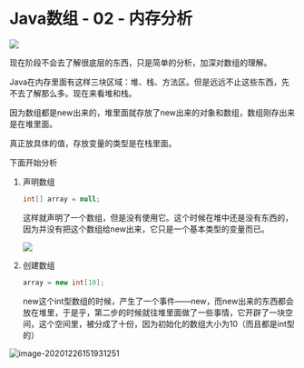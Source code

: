 # Java数组 - 02 - 内存分析

![](https://img2020.cnblogs.com/blog/2057077/202007/2057077-20200706173621416-1015960276.png)

现在阶段不会去了解很底层的东西，只是简单的分析，加深对数组的理解。

Java在内存里面有这样三块区域：堆、栈、方法区。但是远远不止这些东西，先不去了解那么多。现在来看堆和栈。

因为数组都是new出来的，堆里面就存放了new出来的对象和数组，数组刚存出来是在堆里面。

真正放具体的值，存放变量的类型是在栈里面。

下面开始分析

1. 声明数组

   ```java
   int[] array = null;
   ```

   这样就声明了一个数组，但是没有使用它。这个时候在堆中还是没有东西的，因为并没有把这个数组给new出来，它只是一个基本类型的变量而已。

   ![](https://img2020.cnblogs.com/blog/2057077/202007/2057077-20200706175937762-134625110.png)

2. 创建数组

   ```java
   array = new int[10];
   ```

   new这个int型数组的时候，产生了一个事件——new，而new出来的东西都会放在堆里，于是乎，第二步的时候就往堆里面做了一些事情，它开辟了一块空间，这个空间里，被分成了十份，因为初始化的数组大小为10（而且都是int型的）

![image-20201226151931251](C:\Users\郭鹏飞\AppData\Roaming\Typora\typora-user-images\image-20201226151931251.png)